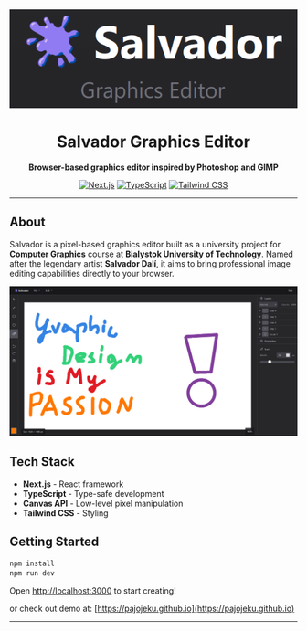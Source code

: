 <div align="center">
  <img src="logotype.png" alt="Salvador Logo" width="800"/>
  
  # Salvador Graphics Editor
  
  **Browser-based graphics editor inspired by Photoshop and GIMP**
  
  [![Next.js](https://img.shields.io/badge/Next.js-15-black)](https://nextjs.org/)
  [![TypeScript](https://img.shields.io/badge/TypeScript-5-blue)](https://www.typescriptlang.org/)
  [![Tailwind CSS](https://img.shields.io/badge/Tailwind-3-38bdf8)](https://tailwindcss.com/)
</div>

---

## About

Salvador is a pixel-based graphics editor built as a university project for **Computer Graphics** course at **Bialystok University of Technology**. Named after the legendary artist **Salvador Dalí**, it aims to bring professional image editing capabilities directly to your browser.

<div align="center">
    <img src="early_screenshot.png" alt="Early screenshot" />
</div>


## Tech Stack

- **Next.js** - React framework
- **TypeScript** - Type-safe development
- **Canvas API** - Low-level pixel manipulation
- **Tailwind CSS** - Styling

## Getting Started

```bash
npm install
npm run dev
```
Open [http://localhost:3000](http://localhost:3000) to start creating!

or check out demo at: [https://pajojeku.github.io](https://pajojeku.github.io)

---
